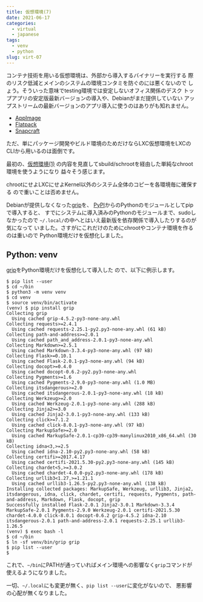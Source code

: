 ```yaml
---
title: 仮想環境(7)
date: 2021-06-17
categories:
  - virtual
  - japanese
tags:
  - venv
  - python
slug: virt-07
---
```


コンテナ技術を用いる仮想環境は、外部から導入するバイナリーを実行する
際のリスク低減とメインのシステムの環境コンタミを防ぐのには悪くないので
しょう。そういった意味でtesting環境では安定しないオフィス関係のデスク
トップアプリの安定版最新バージョンの導入や、Debianがまだ提供していない
アップストリームの最新バージョンのアプリ導入に使うのはありがも知れません。

* [AppImage](https://appimage.org/)
* [Flatpack](https://flatpak.org/)
* [Snapcraft](https://snapcraft.io/)

ただ、単にパッケージ開発やビルド環境のためだけならLXC仮想環境をLXCの
CLIから用いるのは面倒です。

最初の、[仮想環境(1)](https://osamuaoki.github.io/jp/2020/12/13/virt-01/)
の内容を見直してsbuild/schrootを経由した単純なchroot環境を使うようになり
益々そう感じます。

chrootにせよLXCにせよKernel以外のシステム全体のコピーを各環境毎に確保する
ので重いことは否めません。

Debianが提供しなくなった[grip](https://pypi.org/project/grip/)を、
[PyPI](https://pypi.org/)からのPythonのモジュールとしてpipで導入すると、
すでにシステムに導入済みのPythonのモジュールまで、sudoしなかったので
`~/.local/`の中へとはいえ最新版を依存関係で導入したりするのが気になって
いました。さすがにこれだけのためにchrootやコンテナ環境を作るのは重いので
Python環境だけを仮想化しました。

## Python: venv

[grip](https://pypi.org/project/grip/)をPython環境だけを仮想化して導入した
ので、以下に例示します。

```
$ pip list --user
$ cd ~/bin
$ python3 -m venv venv
$ cd venv
$ source venv/bin/activate
(venv) $ pip install grip
Collecting grip
  Using cached grip-4.5.2-py3-none-any.whl
Collecting requests>=2.4.1
  Using cached requests-2.25.1-py2.py3-none-any.whl (61 kB)
Collecting path-and-address>=2.0.1
  Using cached path_and_address-2.0.1-py3-none-any.whl
Collecting Markdown>=2.5.1
  Using cached Markdown-3.3.4-py3-none-any.whl (97 kB)
Collecting Flask>=0.10.1
  Using cached Flask-2.0.1-py3-none-any.whl (94 kB)
Collecting docopt>=0.4.0
  Using cached docopt-0.6.2-py2.py3-none-any.whl
Collecting Pygments>=1.6
  Using cached Pygments-2.9.0-py3-none-any.whl (1.0 MB)
Collecting itsdangerous>=2.0
  Using cached itsdangerous-2.0.1-py3-none-any.whl (18 kB)
Collecting Werkzeug>=2.0
  Using cached Werkzeug-2.0.1-py3-none-any.whl (288 kB)
Collecting Jinja2>=3.0
  Using cached Jinja2-3.0.1-py3-none-any.whl (133 kB)
Collecting click>=7.1.2
  Using cached click-8.0.1-py3-none-any.whl (97 kB)
Collecting MarkupSafe>=2.0
  Using cached MarkupSafe-2.0.1-cp39-cp39-manylinux2010_x86_64.whl (30 kB)
Collecting idna<3,>=2.5
  Using cached idna-2.10-py2.py3-none-any.whl (58 kB)
Collecting certifi>=2017.4.17
  Using cached certifi-2021.5.30-py2.py3-none-any.whl (145 kB)
Collecting chardet<5,>=3.0.2
  Using cached chardet-4.0.0-py2.py3-none-any.whl (178 kB)
Collecting urllib3<1.27,>=1.21.1
  Using cached urllib3-1.26.5-py2.py3-none-any.whl (138 kB)
Installing collected packages: MarkupSafe, Werkzeug, urllib3, Jinja2, itsdangerous, idna, click, chardet, certifi, requests, Pygments, path-and-address, Markdown, Flask, docopt, grip
Successfully installed Flask-2.0.1 Jinja2-3.0.1 Markdown-3.3.4 MarkupSafe-2.0.1 Pygments-2.9.0 Werkzeug-2.0.1 certifi-2021.5.30 chardet-4.0.0 click-8.0.1 docopt-0.6.2 grip-4.5.2 idna-2.10 itsdangerous-2.0.1 path-and-address-2.0.1 requests-2.25.1 urllib3-1.26.5
(venv) $ exec bash -l
$ cd ~/bin
$ ln -sf venv/bin/grip grip
$ pip list --user
$
```

これで、`~/bin`にPATHが通っていればメイン環境への影響なく`grip`コマンドが
使えるようになりました。

一切、`~/.local`にも変更が無く、`pip list --user`に変化がないので、
悪影響の心配が無くなりました。

<!-- vim: sw=2 sts=2 et se ai tw=79: -->
